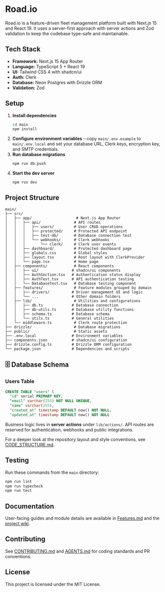 # Road.io

Road.io is a feature-driven fleet management platform built with Next.js 15 and React 19. It uses a server-first approach with server actions and Zod validation to keep the codebase type-safe and maintainable.

## Tech Stack

- **Framework:** Next.js 15 App Router
- **Language:** TypeScript 5 + React 19
- **UI:** Tailwind CSS 4 with shadcn/ui
- **Auth:** Clerk
- **Database:** Neon Postgres with Drizzle ORM
- **Validation:** Zod

## Setup

1. **Install dependencies**
   ```bash
   cd main
   npm install
   ```
2. **Configure environment variables** – copy `main/.env.example` to `main/.env.local` and set your database URL, Clerk keys, encryption key, and SMTP credentials.
3. **Run database migrations**
   ```bash
   npm run db:push
   ```
4. **Start the dev server**
   ```bash
   npm run dev
   ```

## Project Structure

```text
main/
├── src/
│   ├── app/                    # Next.js App Router
│   │   ├── api/               # API routes
│   │   │   ├── users/         # User CRUD operations
│   │   │   ├── protected/     # Protected API endpoint
│   │   │   ├── test-db/       # Database connection test
│   │   │   └── webhooks/      # Clerk webhooks
│   │   │       └── clerk/     # Clerk user events
│   │   ├── dashboard/         # Protected dashboard page
│   │   ├── globals.css        # Global styles
│   │   ├── layout.tsx         # Root layout with ClerkProvider
│   │   └── page.tsx           # Home page
│   ├── components/            # React components
│   │   ├── ui/               # shadcn/ui components
│   │   ├── AuthSection.tsx   # Authentication status display
│   │   ├── AuthTest.tsx      # API authentication testing
│   │   └── DatabaseTest.tsx   # Database testing component
│   ├── features/              # Feature modules grouped by domain
│   │   ├── drivers/          # Driver management UI and logic
│   │   └── ...               # Other domain folders
│   ├── lib/                   # Utilities and configurations
│   │   ├── db.ts             # Database connection
│   │   ├── db-utils.ts       # Database utility functions
│   │   ├── schema.ts         # Database schema
│   │   └── utils.ts          # General utilities
│   └── middleware.ts          # Clerk route protection
├── drizzle/                   # Database migrations
├── public/                    # Static assets
├── .env.local                # Environment variables
├── components.json           # shadcn/ui configuration
├── drizzle.config.ts         # Drizzle ORM configuration
└── package.json              # Dependencies and scripts
```

## 🗄️ Database Schema

### Users Table
```sql
CREATE TABLE "users" (
  "id" serial PRIMARY KEY,
  "email" varchar(255) NOT NULL UNIQUE,
  "name" varchar(255),
  "created_at" timestamp DEFAULT now() NOT NULL,
  "updated_at" timestamp DEFAULT now() NOT NULL

```

Business logic lives in **server actions** under `lib/actions/`. API routes are reserved for authentication, webhooks and public integrations.

For a deeper look at the repository layout and style conventions, see [CODE_STRUCTURE.md](./CODE_STRUCTURE.md).

## Testing

Run these commands from the `main` directory:

```bash
npm run lint
npm run typecheck
npm run test
```

## Documentation

User-facing guides and module details are available in [Features.md](Features.md) and the [project wiki](wiki/Home.md).

## Contributing

See [CONTRIBUTING.md](CONTRIBUTING.md) and [AGENTS.md](AGENTS.md) for coding standards and PR conventions.

## License

This project is licensed under the MIT License.


